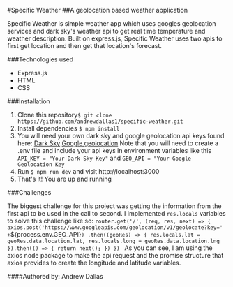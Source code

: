 #Specific Weather
##A geolocation based weather application

Specific Weather is simple weather app which uses googles geolocation services and dark sky's weather api to get real time temperature and weather description. Built on express.js, Specific Weather uses two apis to first get location and then get that location's forecast.

###Technologies used
* Express.js
* HTML
* CSS

###Installation
1. Clone this repository`$ git clone https://github.com/andrewdallas1/specific-weather.git`
2. Install dependencies `$ npm install`
3. You will need your own dark sky and google geolocation api keys found here: [Dark Sky](https://darksky.net/dev/) [Google geolocation](https://developers.google.com/maps/documentation/geolocation/intro) Note that you will need to create a .env file and include your api keys in environment variables like this `API_KEY = "Your Dark Sky Key"` and `GEO_API = "Your Google Geolocation Key`
4. Run `$ npm run dev` and visit http://localhost:3000
5. That's it! You are up and running


###Challenges

The biggest challenge for this project was getting the information from the first api to be used in the call to second. I implemented `res.locals` variables to solve this challenge like so:
`
router.get('/', (req, res, next) => {
  axios.post('https://www.googleapis.com/geolocation/v1/geolocate?key=' + `${process.env.GEO_API}`)
  .then((geoRes) => {
    res.locals.lat = geoRes.data.location.lat,
    res.locals.long = geoRes.data.location.lng
  }).then(() => {
    return next();
  })
})
`
As you can see, I am using the axios node package to make the api request and the promise structure that axios provides to create the longitude and latitude variables.

####Authored by: Andrew Dallas



